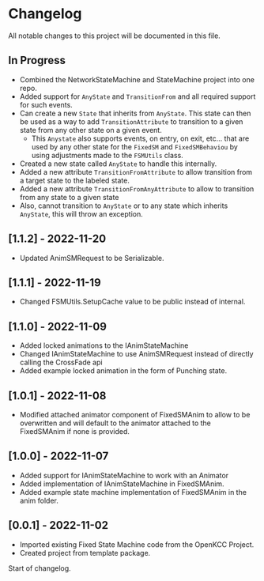 # Changelog

All notable changes to this project will be documented in this file.

## In Progress

* Combined the NetworkStateMachine and StateMachine project
    into one repo.
* Added support for `AnyState` and `TransitionFrom` and all
    required support for such events.
* Can create a new `State` that inherits from `AnyState`. This state can then
    be used as a way to add `TransitionAttribute` to transition to a given
    state from any other state on a given event.
  * This `Anystate` also supports events, on entry, on exit, etc... that are
    used by any other state for the `FixedSM` and `FixedSMBehaviou` by using
    adjustments made to the `FSMUtils` class.
* Created a new state called `AnyState` to handle this internally.
* Added a new attribute `TransitionFromAttribute` to allow transition from a
    target state to the labeled state.
* Added a new attribute `TransitionFromAnyAttribute` to allow to transition
    from any state to a given state
* Also, cannot transition to `AnyState` or to any state which inherits
    `AnyState`, this will throw an exception.

## [1.1.2] - 2022-11-20

* Updated AnimSMRequest to be Serializable.

## [1.1.1] - 2022-11-19

* Changed FSMUtils.SetupCache value to be public instead of internal.

## [1.1.0] - 2022-11-09

* Added locked animations to the IAnimStateMachine
* Changed IAnimStateMachine to use AnimSMRequest instead of directly
    calling the CrossFade api
* Added example locked animation in the form of Punching state.

## [1.0.1] - 2022-11-08

* Modified attached animator component of FixedSMAnim to allow to be
    overwritten and will default to the animator attached to the FixedSMAnim
    if none is provided.

## [1.0.0] - 2022-11-07

* Added support for IAnimStateMachine to work with an Animator
* Added implementation of IAnimStateMachine in FixedSMAnim.
* Added example state machine implementation of FixedSMAnim in the anim folder.

## [0.0.1] - 2022-11-02

* Imported existing Fixed State Machine code from the OpenKCC Project.
* Created project from template package.

Start of changelog.
